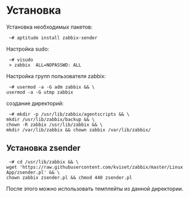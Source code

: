 # Установка

Установка необходимых пакетов:
```
 ~# aptitude install zabbix-sender
```

Настройка sudo:
```
 ~# visudo
 > zabbix  ALL=NOPASSWD: ALL
```

Настройка групп пользователя zabbix:
```
 ~# usermod -a -G adm zabbix && \
usermod -a -G utmp zabbix
```

создание директорий:
```
 ~# mkdir -p /usr/lib/zabbix/agentscripts && \
mkdir /usr/lib/zabbix/backup && \
chown -R zabbix /usr/lib/zabbix && \
mkdir /var/lib/zabbix && chown zabbix /var/lib/zabbix/
```

## Установка zsender
```
 ~# cd /usr/lib/zabbix && \
wget 'https://raw.githubusercontent.com/kviset/zabbix/master/Linux App/zsender.pl' && \
chown zabbix zsender.pl && chmod 440 zsender.pl
```

После этого можно использовать темплейты из данной директории.
